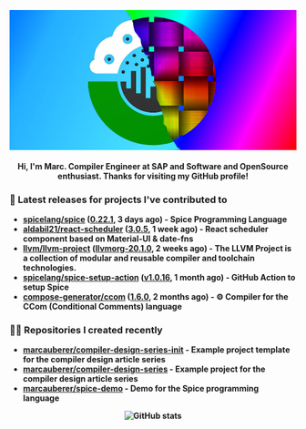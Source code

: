 <p align="center">
	<img src="https://raw.githubusercontent.com/marcauberer/marcauberer/master/images/frontpage-image.jpg">
	<br><br>
	<b>Hi, I'm Marc. Compiler Engineer at SAP and Software and OpenSource enthusiast. Thanks for visiting my GitHub profile!
</p>

### 🚀 Latest releases for projects I've contributed to


- [spicelang/spice](https://github.com/spicelang/spice) ([0.22.1](https://github.com/spicelang/spice/releases/tag/0.22.1), 3 days ago) - Spice Programming Language
- [aldabil21/react-scheduler](https://github.com/aldabil21/react-scheduler) ([3.0.5](https://github.com/aldabil21/react-scheduler/releases/tag/3.0.5), 1 week ago) - React scheduler component based on Material-UI &amp; date-fns
- [llvm/llvm-project](https://github.com/llvm/llvm-project) ([llvmorg-20.1.0](https://github.com/llvm/llvm-project/releases/tag/llvmorg-20.1.0), 2 weeks ago) - The LLVM Project is a collection of modular and reusable compiler and toolchain technologies.
- [spicelang/spice-setup-action](https://github.com/spicelang/spice-setup-action) ([v1.0.16](https://github.com/spicelang/spice-setup-action/releases/tag/v1.0.16), 1 month ago) - GitHub Action to setup Spice 
- [compose-generator/ccom](https://github.com/compose-generator/ccom) ([1.6.0](https://github.com/compose-generator/ccom/releases/tag/1.6.0), 2 months ago) - ⚙️ Compiler for the CCom (Conditional Comments) language

### 👨‍💻 Repositories I created recently
- [marcauberer/compiler-design-series-init](https://github.com/marcauberer/compiler-design-series-init) - Example project template for the compiler design article series
- [marcauberer/compiler-design-series](https://github.com/marcauberer/compiler-design-series) - Example project for the compiler design article series
- [marcauberer/spice-demo](https://github.com/marcauberer/spice-demo) - Demo for the Spice programming language

<p align="center">
	<img src="https://github-readme-stats.vercel.app/api?username=marcauberer&show_icons=true&theme=dark" alt="GitHub stats">
</p>
